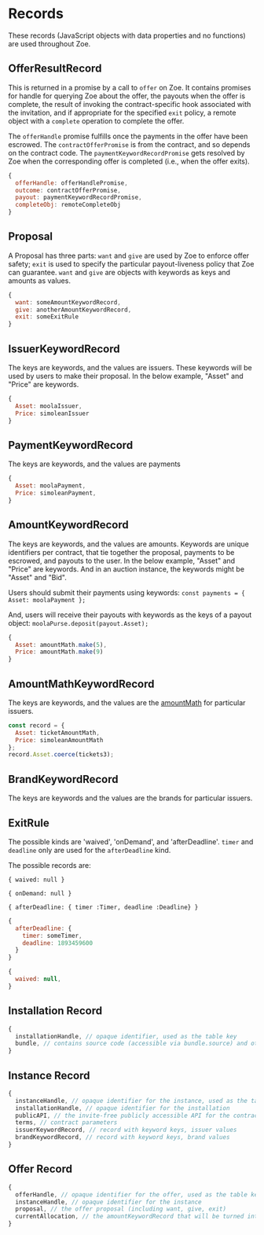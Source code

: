 # Records

<Zoe-Version/>

These records (JavaScript objects with data properties and no
functions) are used throughout Zoe.

## OfferResultRecord

This is returned in a promise by a call to `offer` on Zoe. It contains 
promises for handle for querying Zoe about the offer, the payouts 
when the offer is complete, the result of invoking the contract-specific 
hook associated with the invitation, and if appropriate for the specified
 `exit` policy, a remote object with a `complete` operation to complete the 
 offer.

 The `offerHandle` promise fulfills once the payments in the offer have 
 been escrowed. The `contractOfferPromise` is from the contract, and so
 depends on the contract code. The `paymentKeywordRecordPromise` gets
 resolved by Zoe when the corresponding offer is completed (i.e., 
 when the offer exits).

```js
{
  offerHandle: offerHandlePromise,
  outcome: contractOfferPromise,
  payout: paymentKeywordRecordPromise,
  completeObj: remoteCompleteObj
}
```
 
## Proposal

A Proposal has three parts: `want` and `give` are used
by Zoe to enforce offer safety; `exit` is used to specify
the particular payout-liveness policy that Zoe can guarantee.
`want` and `give` are objects with keywords as keys and amounts
as values. 

```js
{
  want: someAmountKeywordRecord,
  give: anotherAmountKeywordRecord,
  exit: someExitRule
}
```

## IssuerKeywordRecord

The keys are keywords, and the values are issuers. These keywords will
be used by users to make their proposal. In the below example, "Asset"
and "Price" are keywords.

```js
{
  Asset: moolaIssuer,
  Price: simoleanIssuer
}
```

## PaymentKeywordRecord

The keys are keywords, and the values are payments
```js
{
  Asset: moolaPayment,
  Price: simoleanPayment,
}
```

## AmountKeywordRecord

The keys are keywords, and the values are amounts.
Keywords are unique identifiers per contract, that tie together
the proposal, payments to be escrowed, and payouts to the user.
In the below example, "Asset" and "Price" are keywords.
And in an auction instance, the keywords might be "Asset" and "Bid".

Users should submit their payments using keywords: `const payments = { Asset: moolaPayment };`

And, users will receive their payouts with keywords as the keys of a
payout object: `moolaPurse.deposit(payout.Asset);`

```js
{
  Asset: amountMath.make(5),
  Price: amountMath.make(9)
}
```

## AmountMathKeywordRecord

The keys are keywords, and the values are the [amountMath](/ertp/guide/amount-math.html) for
particular issuers.

```js
const record = {
  Asset: ticketAmountMath,
  Price: simoleanAmountMath
};
record.Asset.coerce(tickets3);
```

## BrandKeywordRecord

The keys are keywords and the values are the brands for particular issuers.

## ExitRule

The possible kinds are 'waived', 'onDemand', and 'afterDeadline'. `timer` and `deadline` only are used for the `afterDeadline` kind.

The possible records are:

`{ waived: null }`

`{ onDemand: null }`

`{ afterDeadline: { timer :Timer, deadline :Deadline} }`

```js
{
  afterDeadline: {
    timer: someTimer,
    deadline: 1893459600
  }
}

{
  waived: null,
}
```

## Installation Record
```js
{
  installationHandle, // opaque identifier, used as the table key
  bundle, // contains source code (accessible via bundle.source) and other info. 
}
```

## Instance Record

```js
{ 
  instanceHandle, // opaque identifier for the instance, used as the table key
  installationHandle, // opaque identifier for the installation
  publicAPI, // the invite-free publicly accessible API for the contract
  terms, // contract parameters
  issuerKeywordRecord, // record with keyword keys, issuer values
  brandKeywordRecord, // record with keyword keys, brand values
}
```

## Offer Record
```js
{ 
  offerHandle, // opaque identifier for the offer, used as the table key
  instanceHandle, // opaque identifier for the instance
  proposal, // the offer proposal (including want, give, exit)
  currentAllocation, // the amountKeywordRecord that will be turned into payouts
}
```
